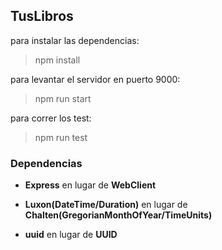 ## TusLibros

para instalar las dependencias:
> npm install

para levantar el servidor en puerto 9000:
> npm run start

para correr los test:
> npm run test

### Dependencias

- **Express** en lugar de **WebClient**

- **Luxon(DateTime/Duration)** en lugar de **Chalten(GregorianMonthOfYear/TimeUnits)**

- **uuid** en lugar de **UUID**